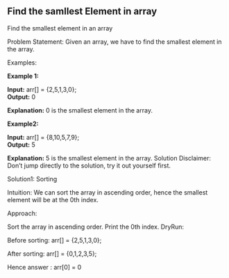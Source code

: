 ## Find the samllest Element in array

Find the smallest element in an array

Problem Statement: Given an array, we have to find the smallest element in the array.

Examples:

**Example 1:**

**Input:** arr[] = {2,5,1,3,0}; <br>
**Output:** 0

**Explanation:** 0 is the smallest element in the array. 

**Example2:**

**Input:** arr[] = {8,10,5,7,9}; <br>
**Output:** 5

**Explanation:** 5 is the smallest element in the array.
Solution
Disclaimer: Don’t jump directly to the solution, try it out yourself first.

Solution1: Sorting

Intuition: We can sort the array in ascending order, hence the smallest element will be at the 0th index. 

Approach: 

Sort the array in ascending order.
Print the 0th index.
DryRun: 

Before sorting: arr[] = {2,5,1,3,0};

After sorting: arr[] = {0,1,2,3,5};

Hence answer : arr[0] = 0
